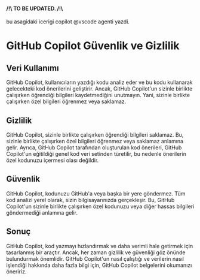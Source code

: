 #### /!\ TO BE UPDATED.  /!\ 

bu asagidaki icerigi copilot @vscode agenti yazdi. 

# GitHub Copilot Güvenlik ve Gizlilik

## Veri Kullanımı

GitHub Copilot, kullanıcıların yazdığı kodu analiz eder ve bu kodu kullanarak gelecekteki kod önerilerini geliştirir. Ancak, GitHub Copilot'un sizinle birlikte çalışırken öğrendiği bilgileri kaydetmediğini unutmayın. Yani, sizinle birlikte çalışırken özel bilgileri öğrenmez veya saklamaz.

## Gizlilik

GitHub Copilot, sizinle birlikte çalışırken öğrendiği bilgileri saklamaz. Bu, sizinle birlikte çalışırken özel bilgileri öğrenmez veya saklamaz anlamına gelir. Ayrıca, GitHub Copilot tarafından oluşturulan kod önerileri, GitHub Copilot'un eğitildiği genel kod veri setinden türetilir, bu nedenle önerilerin özel kodunuzu içermesi olası değildir.

## Güvenlik

GitHub Copilot, kodunuzu GitHub'a veya başka bir yere göndermez. Tüm kod analizi yerel olarak, sizin bilgisayarınızda gerçekleşir. Bu, GitHub Copilot'un sizinle birlikte çalışırken özel kodunuzu veya diğer hassas bilgileri göndermediği anlamına gelir.

## Sonuç

GitHub Copilot, kod yazmayı hızlandırmak ve daha verimli hale getirmek için tasarlanmış bir araçtır. Ancak, her zaman gizlilik ve güvenliği göz önünde bulundurmak önemlidir. GitHub Copilot'un nasıl çalıştığı ve verilerin nasıl işlendiği hakkında daha fazla bilgi için, GitHub Copilot belgelerini okumanızı öneririz.

